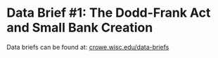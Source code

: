 
# Data Brief \#1: The Dodd-Frank Act and Small Bank Creation

Data briefs can be found at: [crowe.wisc.edu/data-briefs](https://crowe.wisc.edu/data-briefs/)
